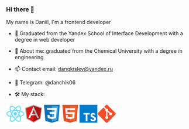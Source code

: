### Hi there 👋

My name is Daniil, I'm a frontend developer

- 🔭 Graduated from the Yandex School of Interface Development with a degree in web developer
- 🌱 About me: graduated from the Chemical University with a degree in engineering
- 📫 Contact email: danqkislev@yandex.ru
- 💬 Telegram: @danchik06

- 🛠 My stack:
<div style="display: flex; align-items: center; gap: 10">
    <img src="https://raw.githubusercontent.com/devicons/devicon/master/icons/react/react-original.svg" alt="React" width="50" height="50" />
    <img src="https://raw.githubusercontent.com/devicons/devicon/master/icons/angularjs/angularjs-original.svg" alt="Angular" width="50" height="50" />
    <img src="https://raw.githubusercontent.com/devicons/devicon/master/icons/css3/css3-original.svg" alt="CSS" width="50" height="50" />
    <img src="https://raw.githubusercontent.com/devicons/devicon/master/icons/html5/html5-original.svg" alt="HTML" width="50" height="50" />
    <img src="https://raw.githubusercontent.com/devicons/devicon/master/icons/typescript/typescript-original.svg" alt="TypeScript" width="50" height="50" />
    <img src="https://raw.githubusercontent.com/devicons/devicon/master/icons/git/git-original.svg" alt="Git" width="50" height="50"/>
</div>






<!--
**daniilkiselev97/daniilkiselev97** is a ✨ _special_ ✨ repository because its `README.md` (this file) appears on your GitHub profile.

Here are some ideas to get you started:

- 🔭 I’m currently working on ...
- 🌱 I’m currently learning ...
- 👯 I’m looking to collaborate on ...
- 🤔 I’m looking for help with ...
- 💬 Ask me about ...
- 📫 How to reach me: ...
- 😄 Pronouns: ...
- ⚡ Fun fact: ...
-->
